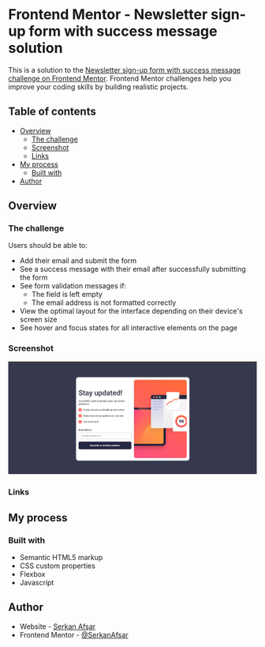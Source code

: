 # Frontend Mentor - Newsletter sign-up form with success message solution

This is a solution to the [Newsletter sign-up form with success message challenge on Frontend Mentor](https://www.frontendmentor.io/challenges/newsletter-signup-form-with-success-message-3FC1AZbNrv). Frontend Mentor challenges help you improve your coding skills by building realistic projects.

## Table of contents

- [Overview](#overview)
  - [The challenge](#the-challenge)
  - [Screenshot](#screenshot)
  - [Links](#links)
- [My process](#my-process)
  - [Built with](#built-with)
- [Author](#author)

## Overview

### The challenge

Users should be able to:

- Add their email and submit the form
- See a success message with their email after successfully submitting the form
- See form validation messages if:
  - The field is left empty
  - The email address is not formatted correctly
- View the optimal layout for the interface depending on their device's screen size
- See hover and focus states for all interactive elements on the page

### Screenshot

![Project screenshot 1](assets/images/screenshot.jpg)

### Links

<!-- - Solution URL: [https://github.com/JohnMwendwa/newsletter-sign-up](https://github.com/JohnMwendwa/newsletter-sign-up)
- Live Site URL: [https://johnmwendwa.github.io/newsletter-sign-up](https://johnmwendwa.github.io/newsletter-sign-up/) -->

## My process

### Built with

- Semantic HTML5 markup
- CSS custom properties
- Flexbox
- Javascript

## Author

- Website - [Serkan Afşar](https://github.com/SerkanAfsar)
- Frontend Mentor - [@SerkanAfsar](https://www.frontendmentor.io/profile/SerkanAfsar)
